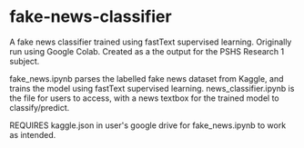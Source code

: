 # fake-news-classifier
A fake news classifier trained using fastText supervised learning. Originally run using Google Colab. Created as a the output for the PSHS Research 1 subject.

fake_news.ipynb parses the labelled fake news dataset from Kaggle, and trains the model using fastText supervised learning. news_classifier.ipynb is the file for users to access, with a news textbox for the trained model to classify/predict.

REQUIRES kaggle.json in user's google drive for fake_news.ipynb to work as intended.
